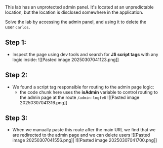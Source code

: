 

This lab has an unprotected admin panel. It's located at an unpredictable location, but the location is disclosed somewhere in the application.

Solve the lab by accessing the admin panel, and using it to delete the user `carlos`.

## Step 1:
- Inspect the page using dev tools and search for **JS script tags** with any logic inside:
![[Pasted image 20250307041123.png]]

## Step 2:
- We found a script tag responsible for routing to the admin page logic:
	- the code chunk here uses the **isAdmin** variable to control routing to the admin page at the route `/admin-lngfe8` 
![[Pasted image 20250307041316.png]]


## Step 3:
- When we manually paste this route after the main URL we find that we are redirected to the admin page and we can delete users
![[Pasted image 20250307041556.png]]
![[Pasted image 20250307041700.png]]